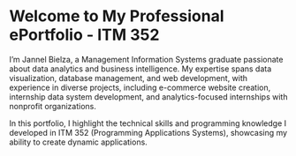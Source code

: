 # Welcome to My Professional ePortfolio - ITM 352

I’m Jannel Bielza, a Management Information Systems graduate passionate about data analytics and business intelligence. My expertise spans data visualization, database management, and web development, with experience in diverse projects, including e-commerce website creation, internship data system development, and analytics-focused internships with nonprofit organizations.

In this portfolio, I highlight the technical skills and programming knowledge I developed in ITM 352 (Programming Applications Systems), showcasing my ability to create dynamic applications. 

